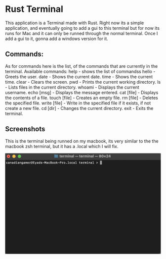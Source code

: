 # Rust Terminal

This application is a Terminal made with Rust. Right now its a simple application, and eventually going to add a gui to this terminal but for now its runs for Mac and it can only be runned through the normal terminal. Once I add a gui to it, gonna add a windows version for it.

## Commands:

As for commands here is the list, of the commands that are currently in the terminal.
Available commands:
help - shows the list of commandss
hello      - Greets the user.
date       - Shows the current date.
time       - Shows the current time.
clear      - Clears the screen.
pwd        - Prints the current working directory.
ls         - Lists files in the current directory.
whoami     - Displays the current username.
echo [msg] - Displays the message entered.
cat [file] - Displays the contents of a file.
touch [file] - Creates an empty file.
rm [file]  - Deletes the specified file.
write [file]  - Write in the specified file if it exists, if not create a new file.
cd [dir]   - Changes the current directory.
exit       - Exits the terminal.


## Screenshots

This is the terminal being runned on my macbook, its very similar to the the macbook zsh terminal, but it has a .local which I will fix.

![](assets/20241107_112146_Terminal.png)
